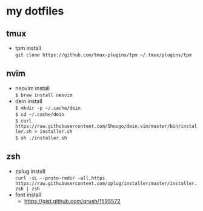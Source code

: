 # my dotfiles
## tmux
- tpm install  
`git clone https://github.com/tmux-plugins/tpm ~/.tmux/plugins/tpm`
## nvim
- neovim install  
`$ brew install neovim`  
- dein install  
`$ mkdir -p ~/.cache/dein`  
`$ cd ~/.cache/dein`  
`$ curl https://raw.githubusercontent.com/Shougo/dein.vim/master/bin/installer.sh > installer.sh`  
`$ sh ./installer.sh`  
## zsh
- zplug install  
`curl -sL --proto-redir -all,https https://raw.githubusercontent.com/zplug/installer/master/installer.zsh | zsh`
- font install  
  - https://gist.github.com/qrush/1595572

